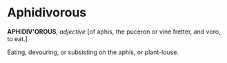 # Aphidivorous

**APHIDIV'OROUS**, _adjective_ \[of aphis, the puceron or vine fretter, and voro, to eat.\]

Eating, devouring, or subsisting on the aphis, or plant-louse.